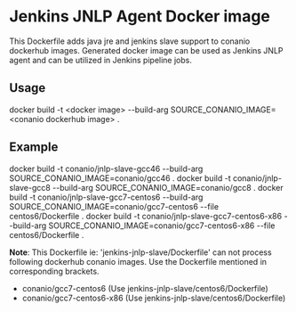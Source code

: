# Jenkins JNLP Agent Docker image

This Dockerfile adds java jre and jenkins slave support to conanio dockerhub images.
Generated docker image can be used as Jenkins JNLP agent and can be utilized in Jenkins pipeline jobs.

## Usage
docker build -t \<docker image\> --build-arg SOURCE_CONANIO_IMAGE=\<conanio dockerhub image\> .

## Example
docker build -t conanio/jnlp-slave-gcc46 --build-arg SOURCE_CONANIO_IMAGE=conanio/gcc46 .
docker build -t conanio/jnlp-slave-gcc8 --build-arg SOURCE_CONANIO_IMAGE=conanio/gcc8 .
docker build -t conanio/jnlp-slave-gcc7-centos6 --build-arg SOURCE_CONANIO_IMAGE=conanio/gcc7-centos6 --file centos6/Dockerfile .
docker build -t conanio/jnlp-slave-gcc7-centos6-x86 --build-arg SOURCE_CONANIO_IMAGE=conanio/gcc7-centos6-x86 --file centos6/Dockerfile .

**Note**: This Dockerfile ie: 'jenkins-jnlp-slave/Dockerfile' can not process following dockerhub conanio images. Use the Dockerfile mentioned in corresponding brackets.
- conanio/gcc7-centos6  (Use jenkins-jnlp-slave/centos6/Dockerfile)
- conanio/gcc7-centos6-x86  (Use jenkins-jnlp-slave/centos6/Dockerfile)
